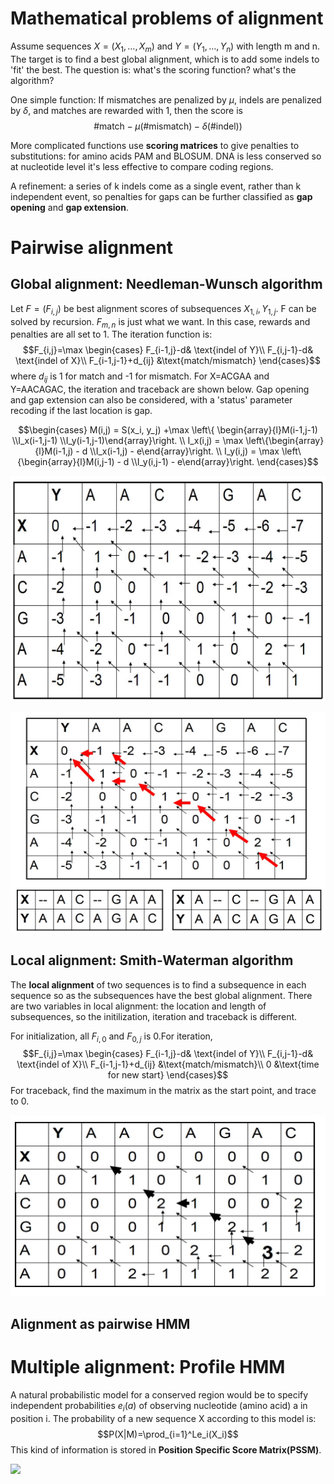# Mathematical problems of alignment

Assume sequences $X=(X_1,\dots,X_m)$ and $Y=(Y_1,\dots,Y_n)$ with length m and n. The target is to find a best global alignment, which is to add some indels to 'fit' the best. The question is: what's the scoring function? what's the algorithm?

One simple function: If mismatches are penalized by $\mu$, indels are penalized by $\delta$, and matches are rewarded with 1, then the score is
$$\# \text{match}-\mu(\#\text{mismatch})-\delta(\#\text{indel}))$$

More complicated functions use **scoring matrices** to give penalties to substitutions: for amino acids PAM and BLOSUM. DNA is less conserved so at nucleotide level it's less effective to compare coding regions.

A refinement: a series of k indels come as a single event, rather than k independent event, so penalties for gaps can be further classified as **gap opening** and **gap extension**.

# Pairwise alignment

## Global alignment: Needleman-Wunsch algorithm

Let $F=(F_{i,j})$ be best alignment scores of subsequences $X_{1,i},Y_{1,j}$. F can be solved by recursion. $F_{m,n}$ is just what we want. In this case, rewards and penalties are all set to 1. The iteration function is:
$$F_{i,j}=\max \begin{cases}
F_{i-1,j}-d& \text{indel of Y}\\
F_{i,j-1}-d& \text{indel of X}\\
F_{i-1,j-1}+d_{ij} &\text{match/mismatch}
\end{cases}$$
where $d_{ij}$ is 1 for match and -1 for mismatch. For X=ACGAA and Y=AACAGAC, the iteration and traceback are shown below. Gap opening and gap extension can also be considered, with a 'status' parameter recoding if the last location is gap.

$$\begin{cases}
M(i,j) = S(x_i, y_j) +\max \left\{
\begin{array}{l}M(i-1,j-1) \\I_x(i-1,j-1) \\I_y(i-1,j-1)\end{array}\right. \\
I_x(i,j) = \max \left\{\begin{array}{l}M(i-1,j) - d \\I_x(i-1,j) - e\end{array}\right. \\
I_y(i,j) = \max \left\{\begin{array}{l}M(i,j-1) - d \\I_y(i,j-1) - e\end{array}\right.
\end{cases}$$

![1.png](1.png)

![2.png](2.png)

## Local alignment: Smith-Waterman algorithm

The **local alignment** of two sequences is to find a subsequence in each sequence so as the subsequences have the best global alignment. There are two variables in local alignment: the location and length of subsequences, so the initilization, iteration and traceback is different.

For initialization, all $F_{i,0}$ and $F_{0,j}$ is 0.For iteration,
$$F_{i,j}=\max \begin{cases}
F_{i-1,j}-d& \text{indel of Y}\\
F_{i,j-1}-d& \text{indel of X}\\
F_{i-1,j-1}+d_{ij} &\text{match/mismatch}\\
0 &\text{time for new start}
\end{cases}$$
For traceback, find the maximum in the matrix as the start point, and trace to 0.

![](3.png)

## Alignment as pairwise HMM







# Multiple alignment: Profile HMM

A natural probabilistic model for a conserved region would be to specify independent probabilities $e_i(a)$ of observing nucleotide (amino acid) a in position i. The probability of a new sequence X according to this model is: 
$$P(X|M)=\prod_{i=1}^Le_i(X_i)$$
This kind of information is stored in **Position Specific Score Matrix(PSSM)**.

![](4.png)

